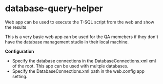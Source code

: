 # database-query-helper
Web app can be used to execute the T-SQL script from the web and show the results

This is a very basic web app can be used for the QA memebers if they don't have the database management studio in their local machine.  

**Configuration**
- Specify the database connections in the DatabaseConnections.xml xml of the root. This app can be used with multple databases.  
- Specify the DatabaseConnections.xml path in the web.config app setting.

